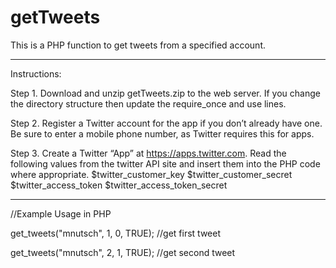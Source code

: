 # getTweets
This is a PHP function to get tweets from a specified account.

***********************************************************************************************************

Instructions:

Step 1. Download and unzip getTweets.zip to the web server. If you change the directory structure then update the require_once and use lines.

Step 2. Register a Twitter account for the app if you don’t already have one. Be sure to enter a mobile phone number, as Twitter requires this for apps.

Step 3. Create a Twitter “App” at https://apps.twitter.com. Read the following values from the twitter API site and insert them into the PHP code where appropriate. 
  $twitter_customer_key
	$twitter_customer_secret
	$twitter_access_token
	$twitter_access_token_secret

***********************************************************************************************************

//Example Usage in PHP


get_tweets("mnutsch", 1, 0, TRUE); //get first tweet


get_tweets("mnutsch", 2, 1, TRUE); //get second tweet
